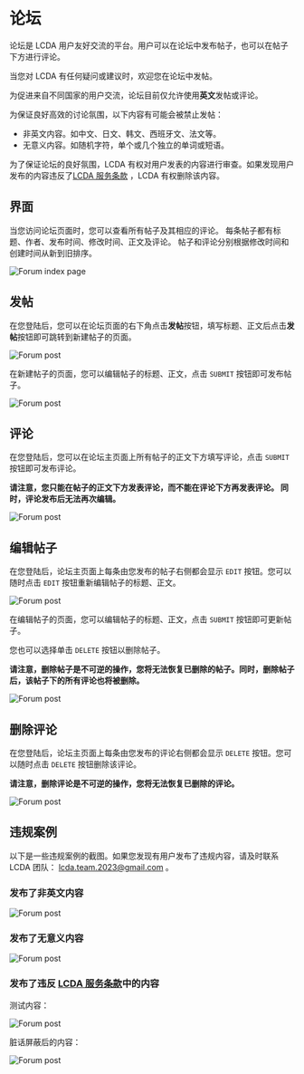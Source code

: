 # 论坛

论坛是 LCDA 用户友好交流的平台。用户可以在论坛中发布帖子，也可以在帖子下方进行评论。

当您对 LCDA 有任何疑问或建议时，欢迎您在论坛中发帖。

为促进来自不同国家的用户交流，论坛目前仅允许使用**英文**发帖或评论。

为保证良好高效的讨论氛围，以下内容有可能会被禁止发帖：

- 非英文内容。如中文、日文、韩文、西班牙文、法文等。
- 无意义内容。如随机字符，单个或几个独立的单词或短语。

为了保证论坛的良好氛围，LCDA
有权对用户发表的内容进行审查。如果发现用户发布的内容违反了[LCDA 服务条款](https://lcda-vgnazlwvxa-uw.a.run.app/legal/terms#ugc)
，LCDA 有权删除该内容。

## 界面

当您访问论坛页面时，您可以查看所有帖子及其相应的评论。 每条帖子都有标题、作者、发布时间、修改时间、正文及评论。
帖子和评论分别根据修改时间和创建时间从新到旧排序。

![Forum index page](/images/forum/forum-index.jpeg)

## 发帖

在您登陆后，您可以在论坛页面的右下角点击**发帖**按钮，填写标题、正文后点击**发帖**按钮即可跳转到新建帖子的页面。

![Forum post](/images/forum/forum-create-button.jpg)

在新建帖子的页面，您可以编辑帖子的标题、正文，点击 `SUBMIT` 按钮即可发布帖子。

![Forum post](/images/forum/forum-new-post.jpeg)

## 评论

在您登陆后，您可以在论坛主页面上所有帖子的正文下方填写评论，点击 `SUBMIT` 按钮即可发布评论。

**请注意，您只能在帖子的正文下方发表评论，而不能在评论下方再发表评论。 同时，评论发布后无法再次编辑。**

![Forum post](/images/forum/forum-new-comment.jpg)

## 编辑帖子

在您登陆后，论坛主页面上每条由您发布的帖子右侧都会显示 `EDIT` 按钮。您可以随时点击 `EDIT` 按钮重新编辑帖子的标题、正文。

![Forum post](/images/forum/forum-edit-post-button.jpg)

在编辑帖子的页面，您可以编辑帖子的标题、正文，点击 `SUBMIT` 按钮即可更新帖子。

您也可以选择单击 `DELETE` 按钮以删除帖子。

**请注意，删除帖子是不可逆的操作，您将无法恢复已删除的帖子。同时，删除帖子后，该帖子下的所有评论也将被删除。**

![Forum post](/images/forum/forum-edit.jpeg)

## 删除评论

在您登陆后，论坛主页面上每条由您发布的评论右侧都会显示 `DELETE` 按钮。您可以随时点击 `DELETE` 按钮删除该评论。

**请注意，删除评论是不可逆的操作，您将无法恢复已删除的评论。**

![Forum post](/images/forum/forum-delete-comment-button.jpg)

## 违规案例

以下是一些违规案例的截图。如果您发现有用户发布了违规内容，请及时联系 LCDA
团队： [lcda.team.2023@gmail.com](mailto:lcda.team.2023@gmail.com) 。

### 发布了非英文内容

![Forum post](/images/forum/forum-other-language.jpeg)

### 发布了无意义内容

![Forum post](/images/forum/forum-random-text.jpeg)

### 发布了违反 [LCDA 服务条款](https://lcda-vgnazlwvxa-uw.a.run.app/legal/terms#ugc)中的内容

测试内容：

![Forum post](/images/forum/forum-swear-word-editor.jpeg)

脏话屏蔽后的内容：

![Forum post](/images/forum/forum-swear-word-post.jpeg)




